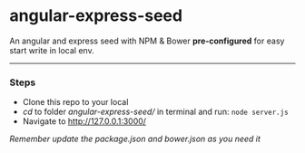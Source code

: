 # angular-express-seed
An angular and express seed with NPM &amp; Bower **pre-configured** for easy start write in local env.
___
### Steps
- Clone this repo to your local
- *cd* to folder *angular-express-seed/* in terminal and run:
    `node server.js`
- Navigate to http://127.0.0.1:3000/

*Remember update the package.json and bower.json as you need it*
